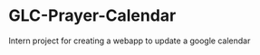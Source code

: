GLC-Prayer-Calendar
===================

Intern project for creating a webapp to update a google calendar 
